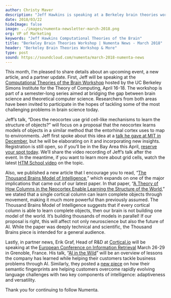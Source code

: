 ```yaml
---
author: Christy Maver
description: "Jeff Hawkins is speaking at a Berkeley brain theories workshop, called Computational Theories of the Brain, this April. He also co-wrote a new article with Christy Maver on the Thousand Brains Model of Intelligence. Similarly, Cortical.io published a new piece on why intelligent machines must be versatile."
date: 2018/03/22
hideImage: false
image: ../images/numenta-newsletter-march-2018.png
org: VP of Marketing
keywords: "Jeff Hawkins Computational Theories of the Brain"
title: "Berkeley Brain Theories Workshop | Numenta News - March 2018"
header: "Berkeley Brain Theories Workshop & More"
type: post
sound: https://soundcloud.com/numenta/march-2018-numenta-news
---
```


This month, I’m pleased to share details about an upcoming event, a new article, and a partner update. First, Jeff will be speaking at the [Computational Theories of the Brain Workshop](/company/events/2018/04/16/simons-institute-berkeley/) hosted by the UC Berkeley Simons Institute for the Theory of Computing, April 16-18. The workshop is part of a semester-long series aimed at bridging the gap between brain science and theoretical computer science. Researchers from both areas have been invited to participate in the hopes of tackling some of the most challenging problems in brain science today.

Jeff’s talk, “Does the neocortex use grid cell-like mechanisms to learn the structure of objects?” will focus on a proposal that the neocortex learns models of objects in a similar method that the entorhinal cortex uses to map to environments. Jeff first spoke about this idea at a [talk he gave at MIT in December](/resources/papers-videos-and-more/jeff-hawkins-mit-talk/), but he will be elaborating on it and incorporating new insights. Registration is still open, so if you’ll be in the Bay Area this April, [reserve your spot today](https://simons.berkeley.edu/BRAIN18-3-registration-form). We’ll share the video recording of Jeff’s talk after the event. In the meantime, if you want to learn more about grid cells, watch the latest [HTM School video](https://www.youtube.com/watch?v=mP7neeymcUY) on the topic.

Also, we published a new article that I encourage you to read, “[The Thousand Brains Model of Intelligence](/blog/2018/03/19/thousand-brains-model-of-intelligence/),” which expands on one of the major implications that came out of our latest paper. In that paper, “[A Theory of How Columns in the Neocortex Enable Learning the Structure of the World](/resources/papers/a-theory-of-how-columns-in-the-neocortex-enable-learning-the-structure-of-the-world/),” we stated that a single cortical column can learn complete objects through movement, making it much more powerful than previously assumed. The Thousand Brains Model of Intelligence suggests that if every cortical column is able to learn complete objects, then our brain is not building one model of the world. It’s building thousands of models in parallel! If our proposal is right, this will affect not only neuroscience but also the future of AI. While the paper was deeply technical and scientific, the Thousand Brains piece is intended for a general audience.

Lastly, in partner news, Erik Graf, Head of R&D at [Cortical.io](http://www.cortical.io/) will be speaking at the [European Conference on Information Retrieval](https://www.ecir2018.org/) March 26-29 in Grenoble, France. His talk, “[AI in the Wild](http://www.cortical.io/company/events/ecir-2018.html)” will be an overview of lessons the company has learned while helping their customers tackle business problems through AI. Similarly, they posted a [new piece](http://www.cortical.io/blog/2018/03/08/why-intelligent-machines-must-be-versatile.html) on how their semantic fingerprints are helping customers overcome rapidly evolving language challenges with two key components of intelligence: adaptiveness and versatility.

Thank you for continuing to follow Numenta.
